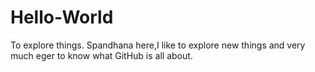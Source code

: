 # Hello-World
To explore things.
Spandhana here,I like to explore new things and very much eger to know what GitHub is all about. 
